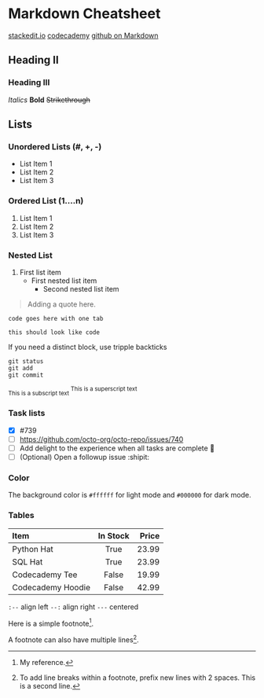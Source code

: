# Markdown Cheatsheet
<!-- This content will not appear in the rendered Markdown -->
[stackedit.io](https://stackedit.io/app#)
[codecademy](https://github.com/adam-p/markdown-here/wiki/Markdown-Cheatsheet)
[github on Markdown](https://docs.github.com/en/get-started/writing-on-github/getting-started-with-writing-and-formatting-on-github/basic-writing-and-formatting-syntax)

## Heading II
### Heading III
*Italics*
**Bold**
~~Strikethrough~~

## Lists

### Unordered Lists (#, +, -)
+ List Item 1
+ List Item 2
+ List Item 3

### Ordered List (1....n)
1. List Item 1
2. List Item 2
3. List Item 3

### Nested List
1. First list item
   - First nested list item
     - Second nested list item

> Adding a quote here.

    code goes here with one tab

`this should look like code`

If you need a distinct block, use tripple backticks
```
git status
git add
git commit
```

<sub>This is a subscript text </sub>
<sup>This is a superscript text </sup>

### Task lists
- [x] #739
- [ ] https://github.com/octo-org/octo-repo/issues/740
- [ ] Add delight to the experience when all tasks are complete :tada:
- [ ] \(Optional) Open a followup issue :shipit:

### Color
The background color is `#ffffff` for light mode and `#000000` for dark mode.

### Tables
| Item              | In Stock | Price |
| :---------------- | :------: | ----: |
| Python Hat        |   True   | 23.99 |
| SQL Hat           |   True   | 23.99 |
| Codecademy Tee    |  False   | 19.99 |
| Codecademy Hoodie |  False   | 42.99 |

`:--` align left
`--:` align right
`---` centered

Here is a simple footnote[^1].

A footnote can also have multiple lines[^2].

[^1]: My reference.
[^2]: To add line breaks within a footnote, prefix new lines with 2 spaces.
  This is a second line.